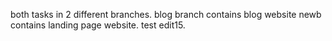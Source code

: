 both tasks in 2 different branches.
blog branch contains blog website
newb contains landing page website.
test edit15.
